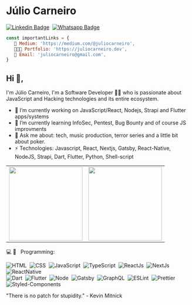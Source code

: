 # Júlio Carneiro

[![Linkedin Badge](https://img.shields.io/badge/-LinkedIn-0077B5?style=flat&logo=Linkedin&logoColor=white&link=https://www.linkedin.com/in/juliocarneiro)](https://www.linkedin.com/in/juliocarneiro/)&nbsp;
[![Whatsapp Badge](https://img.shields.io/badge/-Whatsapp-2DB540?style=flat&labelColor=whatsapp&logo=whatsapp&logoColor=white&link=https://api.whatsapp.com/send?phone=5511953121823&text=Olá%20Júlio!%20Vi%20seu%20perfil%20no%20Github%20e%20gostaria%20de%20entrar%20em%20contato%20com%20você)](https://api.whatsapp.com/send?phone=5511953121823&text=Olá%20Júlio!%20Vi%20seu%20perfil%20no%20Github%20e%20gostaria%20de%20entrar%20em%20contato%20com%20você)&nbsp;

```js
const importantLinks = {
   📒 Medium: 'https://medium.com/@juliocarneiro', 
   👨🏻‍💻 Portfolio: 'https://juliocarneiro.dev',
   👋 Email: 'juliocarneiro@gmail.com',
}
```

## Hi 👋,

I'm Júlio Carneiro, I'm a Software Developer 👨‍💻 who is passionate about JavaScript and Hacking technologies and its entire ecosystem.

- 🔭 I’m currently working on JavaScript/React, Nodejs, Strapi and Flutter apps/systems
- 🌱 I’m currently learning InfoSec, Pentest, Bug Bounty and of course JS improvments
- 💬 Ask me about: tech, music production, terror series and a little bit about poker.
- ⚡ Technologies: Javascript, React, Nextjs, Gatsby, React-Native, NodeJS, Strapi, Dart, Flutter, Python, Shell-script

<table align="center">
  <row>
    <td>
     <!-- Card -->
      <img height='200' src='https://github-readme-stats.vercel.app/api/top-langs/?username=juliocarneiro&layout=compact&theme=react'>
    </td>
    <td>
      <img height='200' src='https://github-readme-stats.vercel.app/api?username=juliocarneiro&show_icons=true&theme=react'>
    </td>
  </row>
</table> 

💻 📱 &nbsp; Programming: <br/>

![HTML](https://img.shields.io/badge/-HTML-E44D25?style=flat&logoColor=fff&logo=html5)&nbsp;
![CSS](https://img.shields.io/badge/-CSS-254DE6?style=flat&logoColor=fff&logo=css3)&nbsp;
![JavaScript](https://img.shields.io/badge/-JavaScript-FEAE32?style=flat&logoColor=fff&logo=javascript)&nbsp;
![TypeScript](https://img.shields.io/badge/-TypeScript-007ACC?style=flat&logoColor=fff&logo=typescript)&nbsp;
![ReactJs](https://img.shields.io/badge/-React.js-18BCEE?style=flat&logoColor=fff&logo=react)&nbsp;
![NextJs](https://img.shields.io/badge/-Nextjs-ffffff?style=flat&logoColor=fff&logo=nextjs)&nbsp;
![ReactNative](https://img.shields.io/badge/-React_Native-18BCEE?style=flat&logoColor=fff&logo=react)&nbsp;<br/>
![Dart](https://img.shields.io/badge/-Dart-84D6F8?style=flat&logoColor=fff&logo=dart)&nbsp;
![Flutter](https://img.shields.io/badge/-Flutter-84D6F8?style=flat&logoColor=fff&logo=flutter)&nbsp;
![Node](https://img.shields.io/badge/-Node.js-5B9856?style=flat&logoColor=fff&logo=node.js)&nbsp;
![Gatsby](https://img.shields.io/badge/-Gatsby-643195?style=flat&logoColor=fff&logo=gatsby)&nbsp;
![GraphQL](https://img.shields.io/badge/-GraphQL-E034A7?style=flat&logoColor=fff&logo=graphql)&nbsp;
![ESLint](https://img.shields.io/badge/-ESLint-4B32C3?style=flat&logoColor=fff&logo=eslint)&nbsp;
![Prettier](https://img.shields.io/badge/-Prettier-EA5E5E?style=flat&logoColor=fff&logo=prettier)&nbsp;
![Styled-Components](https://img.shields.io/badge/-Styled_Components-DB9A64?style=flat&logoColor=fff&logo=styled-components)&nbsp;

"There is no patch for stupidity." - Kevin Mitnick
